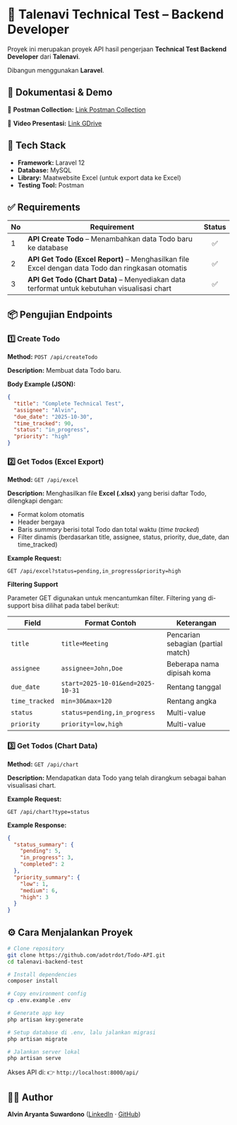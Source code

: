 # 🧩 Talenavi Technical Test – Backend Developer

Proyek ini merupakan proyek API hasil pengerjaan **Technical Test Backend Developer** dari **Talenavi**.

Dibangun menggunakan **Laravel**.

## 🧾 Dokumentasi & Demo

📘 **Postman Collection:** [Link Postman Collection](https://www.postman.com/descent-module-astronomer-14693525/workspace/workspace-technical-test-talenavi/collection/35181536-0e8769d0-12c3-43c2-ae3f-6e6302dca590?action=share&creator=35181536)

🎥 **Video Presentasi:** [Link GDrive](https://drive.google.com/file/d/1_1HHzsvqnh-vhVF4to8XUsQSlffQQHuE/view?usp=sharing)

## 🚀 Tech Stack
- **Framework:** Laravel 12
- **Database:** MySQL
- **Library:** Maatwebsite Excel (untuk export data ke Excel)  
- **Testing Tool:** Postman

## ✅ Requirements

| No | Requirement | Status |
|----|--------------|:------:|
| 1 | **API Create Todo** – Menambahkan data Todo baru ke database | ✅ |
| 2 | **API Get Todo (Excel Report)** – Menghasilkan file Excel dengan data Todo dan ringkasan otomatis | ✅ |
| 3 | **API Get Todo (Chart Data)** – Menyediakan data terformat untuk kebutuhan visualisasi chart | ✅ |

## 📦 Pengujian Endpoints

### 1️⃣ Create Todo  
**Method:** `POST /api/createTodo`  

**Description:** Membuat data Todo baru. 

**Body Example (JSON):**
```json
{
  "title": "Complete Technical Test",
  "assignee": "Alvin",
  "due_date": "2025-10-30",
  "time_tracked": 90,
  "status": "in_progress",
  "priority": "high"
}
````

### 2️⃣ Get Todos (Excel Export)

**Method:** `GET /api/excel`

**Description:**
Menghasilkan file **Excel (.xlsx)** yang berisi daftar Todo, dilengkapi dengan:

* Format kolom otomatis
* Header bergaya
* Baris *summary* berisi total Todo dan total waktu (*time tracked*)
* Filter dinamis (berdasarkan title, assignee, status, priority, due_date, dan time_tracked)

**Example Request:**

```
GET /api/excel?status=pending,in_progress&priority=high
```

**Filtering Support**

Parameter GET digunakan untuk mencantumkan filter.
Filtering yang di-support bisa dilihat pada tabel berikut:

| Field          | Format Contoh                     | Keterangan                         |
| -------------- |-----------------------------------| ---------------------------------- |
| `title`        | `title=Meeting`                   | Pencarian sebagian (partial match) |
| `assignee`     | `assignee=John,Doe`               | Beberapa nama dipisah koma         |
| `due_date`     | `start=2025-10-01&end=2025-10-31` | Rentang tanggal                    |
| `time_tracked` | `min=30&max=120`                  | Rentang angka                      |
| `status`       | `status=pending,in_progress`      | Multi-value                        |
| `priority`     | `priority=low,high`               | Multi-value                        |

### 3️⃣ Get Todos (Chart Data)

**Method:** `GET /api/chart`

**Description:**
Mendapatkan data Todo yang telah dirangkum sebagai bahan visualisasi chart.

**Example Request:**

```
GET /api/chart?type=status
```

**Example Response:**

```json
{
  "status_summary": {
    "pending": 5,
    "in_progress": 3,
    "completed": 2
  },
  "priority_summary": {
    "low": 1,
    "medium": 6,
    "high": 3
  }
}
```

## ⚙️ Cara Menjalankan Proyek

```bash
# Clone repository
git clone https://github.com/adotrdot/Todo-API.git
cd talenavi-backend-test

# Install dependencies
composer install

# Copy environment config
cp .env.example .env

# Generate app key
php artisan key:generate

# Setup database di .env, lalu jalankan migrasi
php artisan migrate

# Jalankan server lokal
php artisan serve
```

Akses API di:
👉 `http://localhost:8000/api/`

## 👨‍💻 Author

**Alvin Aryanta Suwardono** ([LinkedIn](https://www.linkedin.com/in/alvinaryanta) · [GitHub](https://github.com/alvinaryanta))
